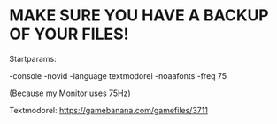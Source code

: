# MAKE SURE YOU HAVE A BACKUP OF YOUR FILES!

Startparams:

-console -novid -language textmodorel -noaafonts -freq 75


(Because my Monitor uses 75Hz)

Textmodorel: https://gamebanana.com/gamefiles/3711

